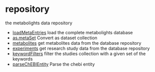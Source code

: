 ﻿# repository

the metabolights data repository

+ [loadMetaEntries](repository/loadMetaEntries.1) load the complete metabolights database
+ [as.metaSet](repository/as.metaSet.1) Convert as dataset collection
+ [metabolites](repository/metabolites.1) get metabolites data from the database repository
+ [experiments](repository/experiments.1) get research study data from the database repository
+ [keywordFilters](repository/keywordFilters.1) filter the studies collection with a given set of the keywords
+ [parseChEBIEntity](repository/parseChEBIEntity.1) Parse the chebi entity
